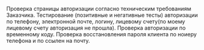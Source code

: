 Проверка страницы авторизации согласно техническим требованиям Заказчика. 
Тестирование (позитивные и негативные тесты) авторизации по телефону, электронной почте, логину, лицевому счету(по моему лицевому счету авторизация не прошла).
Проверка авторизации по временному коду.
Проверка восстановления пароля клиента по ноиеру телефона и по ссылен на почту.
